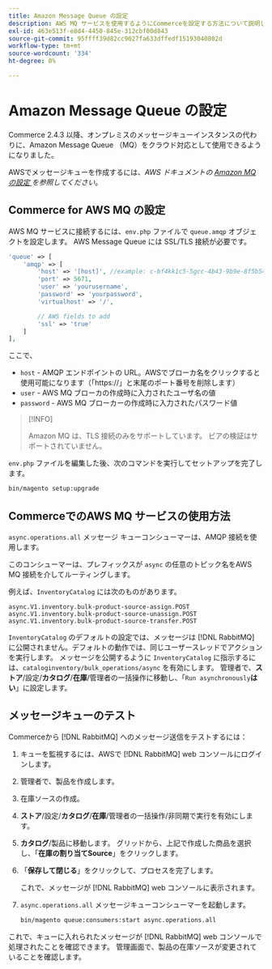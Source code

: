 ```yaml
---
title: Amazon Message Queue の設定
description: AWS MQ サービスを使用するようにCommerceを設定する方法について説明します。
exl-id: 463e513f-e8d4-4450-845e-312cbf00d843
source-git-commit: 95ffff39d82cc9027fa633dffedf15193040802d
workflow-type: tm+mt
source-wordcount: '334'
ht-degree: 0%

---
```


# Amazon Message Queue の設定

Commerce 2.4.3 以降、オンプレミスのメッセージキューインスタンスの代わりに、Amazon Message Queue （MQ）をクラウド対応として使用できるようになりました。

AWSでメッセージキューを作成するには、_AWS ドキュメントの [Amazon MQ の設定 ](https://docs.aws.amazon.com/amazon-mq/latest/developer-guide/amazon-mq-setting-up.html) を参照してください_。

## Commerce for AWS MQ の設定

AWS MQ サービスに接続するには、`env.php` ファイルで `queue.amqp` オブジェクトを設定します。
AWS Message Queue には SSL/TLS 接続が必要です。

```php
'queue' => [
    'amqp' => [
        'host' => '[host]', //example: c-bf4kk1c5-5gcc-4b43-9b9e-8f5b54d234.mq.us-west-3.amazonaws.com
        'port' => 5671,
        'user' => 'yourusername',
        'password' => 'yourpassword',
        'virtualhost' => '/',

        // AWS fields to add
        'ssl' => 'true'
    ]
],
```

ここで、

- `host` - AMQP エンドポイントの URL。AWSでブローカ名をクリックすると使用可能になります（「https://」と末尾のポート番号を削除します）
- `user` - AWS MQ ブローカの作成時に入力されたユーザ名の値
- `password` - AWS MQ ブローカーの作成時に入力されたパスワード値

>[!INFO]
>
>Amazon MQ は、TLS 接続のみをサポートしています。 ピアの検証はサポートされていません。

`env.php` ファイルを編集した後、次のコマンドを実行してセットアップを完了します。

```bash
bin/magento setup:upgrade
```

## CommerceでのAWS MQ サービスの使用方法

`async.operations.all` メッセージ キューコンシューマーは、AMQP 接続を使用します。

このコンシューマーは、プレフィックスが `async` の任意のトピック名をAWS MQ 接続を介してルーティングします。

例えば、`InventoryCatalog` には次のものがあります。

```text
async.V1.inventory.bulk-product-source-assign.POST
async.V1.inventory.bulk-product-source-unassign.POST
async.V1.inventory.bulk-product-source-transfer.POST
```

`InventoryCatalog` のデフォルトの設定では、メッセージは [!DNL RabbitMQ] に公開されません。デフォルトの動作では、同じユーザースレッドでアクションを実行します。 メッセージを公開するように `InventoryCatalog` に指示するには、`cataloginventory/bulk_operations/async` を有効にします。 管理者で、**ストア**/設定/**カタログ**/**在庫**/管理者の一括操作に移動し、「`Run asynchronously`**はい**」に設定します。

## メッセージキューのテスト

Commerceから [!DNL RabbitMQ] へのメッセージ送信をテストするには：

1. キューを監視するには、AWSで [!DNL RabbitMQ] web コンソールにログインします。
1. 管理者で、製品を作成します。
1. 在庫ソースの作成。
1. **ストア**/設定/**カタログ**/**在庫**/管理者の一括操作/非同期で実行を有効にします。
1. **カタログ**/製品に移動します。 グリッドから、上記で作成した商品を選択し、「**在庫の割り当てSource**」をクリックします。
1. 「**保存して閉じる**」をクリックして、プロセスを完了します。

   これで、メッセージが [!DNL RabbitMQ] web コンソールに表示されます。

1. `async.operations.all` メッセージキューコンシューマーを起動します。

   ```bash
   bin/magento queue:consumers:start async.operations.all
   ```

これで、キューに入れられたメッセージが [!DNL RabbitMQ] web コンソールで処理されたことを確認できます。
管理画面で、製品の在庫ソースが変更されていることを確認します。
